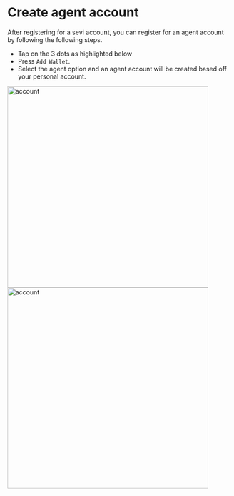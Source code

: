 # Create agent account

After registering for a sevi account, you can register for an agent account by following the following steps.
- Tap on the 3 dots as highlighted below 
- Press `Add Wallet`.
- Select the agent option and an agent account will be created based off your personal account.

 <img src="/seller/add-wallet.png" alt="account" width="450"/>
 
 <img src="/seller/add-agent.png" alt="account" width="450"/>